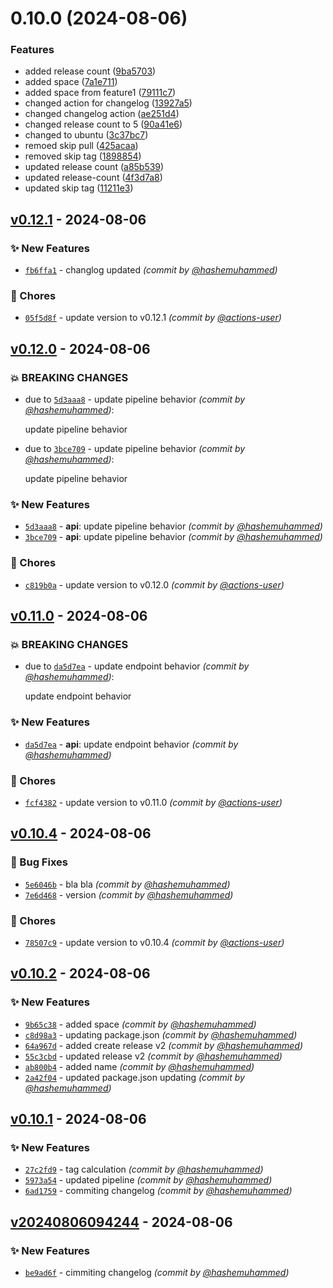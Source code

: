 # 0.10.0 (2024-08-06)


### Features

* added release count ([9ba5703](https://github.com/hashemuhammed/github-actions-practice/commit/9ba5703f2b4df6588452f7ff7eed60e32a83456f))
* added space ([7a1e711](https://github.com/hashemuhammed/github-actions-practice/commit/7a1e7114ebcc8898cb09be3049cba29fa885bdd3))
* added space from feature1 ([79111c7](https://github.com/hashemuhammed/github-actions-practice/commit/79111c7d3f886311dc992b806f7201e3f9458d86))
* changed action for changelog ([13927a5](https://github.com/hashemuhammed/github-actions-practice/commit/13927a581c19f79ca5baa66fde8687377a3ca888))
* changed changelog action ([ae251d4](https://github.com/hashemuhammed/github-actions-practice/commit/ae251d4d5c368192ebce3026ca4d4cdf37c2cda7))
* changed release count to 5 ([90a41e6](https://github.com/hashemuhammed/github-actions-practice/commit/90a41e673f80df810112577a945cbaeaf1a09880))
* changed to ubuntu ([3c37bc7](https://github.com/hashemuhammed/github-actions-practice/commit/3c37bc7793dc10bca0a9bf12531e7629d0ae04a8))
* remoed skip pull ([425acaa](https://github.com/hashemuhammed/github-actions-practice/commit/425acaa85f0ebc1da7e743b95bdd46a17b67c09b))
* removed skip tag ([1898854](https://github.com/hashemuhammed/github-actions-practice/commit/18988544996f82f62ddefa3b1920f2ca41cd0f2f))
* updated release count ([a85b539](https://github.com/hashemuhammed/github-actions-practice/commit/a85b539ed1fb82b7cff872a4075bdf2c31b692e1))
* updated release-count ([4f3d7a8](https://github.com/hashemuhammed/github-actions-practice/commit/4f3d7a83ef9d263a5b6f045703985d88e7764712))
* updated skip tag ([11211e3](https://github.com/hashemuhammed/github-actions-practice/commit/11211e3ad999efdc3cd2d74c323ded5962aa186f))




## [v0.12.1] - 2024-08-06
### :sparkles: New Features
- [`fb6ffa1`](https://github.com/hashemuhammed/github-actions-practice/commit/fb6ffa1ec863c5b173c374beb6d4525c57fe68b1) - changlog updated *(commit by [@hashemuhammed](https://github.com/hashemuhammed))*

### :wrench: Chores
- [`05f5d8f`](https://github.com/hashemuhammed/github-actions-practice/commit/05f5d8ff62d7e40d8f9ddc24900919cb76bac93a) - update version to v0.12.1 *(commit by [@actions-user](https://github.com/actions-user))*


## [v0.12.0] - 2024-08-06
### :boom: BREAKING CHANGES
- due to [`5d3aaa8`](https://github.com/hashemuhammed/github-actions-practice/commit/5d3aaa89e08165c0d3d654ecea8ef084155f80ad) - update pipeline behavior *(commit by [@hashemuhammed](https://github.com/hashemuhammed))*:

  update pipeline behavior

- due to [`3bce709`](https://github.com/hashemuhammed/github-actions-practice/commit/3bce7096ccf9cdea6007bb742ccef004ffac9eaf) - update pipeline behavior *(commit by [@hashemuhammed](https://github.com/hashemuhammed))*:

  update pipeline behavior


### :sparkles: New Features
- [`5d3aaa8`](https://github.com/hashemuhammed/github-actions-practice/commit/5d3aaa89e08165c0d3d654ecea8ef084155f80ad) - **api**: update pipeline behavior *(commit by [@hashemuhammed](https://github.com/hashemuhammed))*
- [`3bce709`](https://github.com/hashemuhammed/github-actions-practice/commit/3bce7096ccf9cdea6007bb742ccef004ffac9eaf) - **api**: update pipeline behavior *(commit by [@hashemuhammed](https://github.com/hashemuhammed))*

### :wrench: Chores
- [`c819b0a`](https://github.com/hashemuhammed/github-actions-practice/commit/c819b0aff0313f3825f375b89227710e7fe0f20b) - update version to v0.12.0 *(commit by [@actions-user](https://github.com/actions-user))*


## [v0.11.0] - 2024-08-06
### :boom: BREAKING CHANGES
- due to [`da5d7ea`](https://github.com/hashemuhammed/github-actions-practice/commit/da5d7ea389b42ab6ebf9a2a427b2f26f2258e3db) - update endpoint behavior *(commit by [@hashemuhammed](https://github.com/hashemuhammed))*:

  update endpoint behavior


### :sparkles: New Features
- [`da5d7ea`](https://github.com/hashemuhammed/github-actions-practice/commit/da5d7ea389b42ab6ebf9a2a427b2f26f2258e3db) - **api**: update endpoint behavior *(commit by [@hashemuhammed](https://github.com/hashemuhammed))*

### :wrench: Chores
- [`fcf4382`](https://github.com/hashemuhammed/github-actions-practice/commit/fcf4382e2558cae5c07428b65b3c516e225cbf04) - update version to v0.11.0 *(commit by [@actions-user](https://github.com/actions-user))*


## [v0.10.4] - 2024-08-06
### :bug: Bug Fixes
- [`5e6046b`](https://github.com/hashemuhammed/github-actions-practice/commit/5e6046b0b8b8dff96ae243c025a54e9f4ba4c7a6) - bla bla *(commit by [@hashemuhammed](https://github.com/hashemuhammed))*
- [`7e6d468`](https://github.com/hashemuhammed/github-actions-practice/commit/7e6d46830c60d110904e3b65eb7bb93443219823) - version *(commit by [@hashemuhammed](https://github.com/hashemuhammed))*

### :wrench: Chores
- [`78507c9`](https://github.com/hashemuhammed/github-actions-practice/commit/78507c9730b4ee256c8f468c660234d86b04863a) - update version to v0.10.4 *(commit by [@actions-user](https://github.com/actions-user))*


## [v0.10.2] - 2024-08-06
### :sparkles: New Features
- [`9b65c38`](https://github.com/hashemuhammed/github-actions-practice/commit/9b65c3870c555755138828393b4a2c35c08374f8) - added space *(commit by [@hashemuhammed](https://github.com/hashemuhammed))*
- [`c8d98a3`](https://github.com/hashemuhammed/github-actions-practice/commit/c8d98a3d6741ca5653046e056d5ec5b386af0897) - updating package.json *(commit by [@hashemuhammed](https://github.com/hashemuhammed))*
- [`64a967d`](https://github.com/hashemuhammed/github-actions-practice/commit/64a967d1ce459f7538252a400613e3d0ce16e690) - added create release v2 *(commit by [@hashemuhammed](https://github.com/hashemuhammed))*
- [`55c3cbd`](https://github.com/hashemuhammed/github-actions-practice/commit/55c3cbd4e9a94f5cdf05a49bb5396b4ae621f45d) - updated release v2 *(commit by [@hashemuhammed](https://github.com/hashemuhammed))*
- [`ab800b4`](https://github.com/hashemuhammed/github-actions-practice/commit/ab800b4f023b994240c3f5dc8fab92ccbab1aa53) - added name *(commit by [@hashemuhammed](https://github.com/hashemuhammed))*
- [`2a42f04`](https://github.com/hashemuhammed/github-actions-practice/commit/2a42f0479c444a70bab97861f579b7a65b6d22c8) - updated package.json updating *(commit by [@hashemuhammed](https://github.com/hashemuhammed))*


## [v0.10.1] - 2024-08-06
### :sparkles: New Features
- [`27c2fd9`](https://github.com/hashemuhammed/github-actions-practice/commit/27c2fd9bbf4348d9c713edffcef38f4770951a9b) - tag calculation *(commit by [@hashemuhammed](https://github.com/hashemuhammed))*
- [`5973a54`](https://github.com/hashemuhammed/github-actions-practice/commit/5973a54cd9d9e32715339ace58740828cbdf2228) - updated pipeline *(commit by [@hashemuhammed](https://github.com/hashemuhammed))*
- [`6ad1759`](https://github.com/hashemuhammed/github-actions-practice/commit/6ad175980731bd38fe01f53e08c290c88402aa2d) - commiting changelog *(commit by [@hashemuhammed](https://github.com/hashemuhammed))*


## [v20240806094244] - 2024-08-06
### :sparkles: New Features
- [`be9ad6f`](https://github.com/hashemuhammed/github-actions-practice/commit/be9ad6fd356515addd42debd9d827b2d2736cdff) - cimmiting changelog *(commit by [@hashemuhammed](https://github.com/hashemuhammed))*

[v20240806094244]: https://github.com/hashemuhammed/github-actions-practice/compare/v20240806093833...v20240806094244
[v0.10.1]: https://github.com/hashemuhammed/github-actions-practice/compare/v...v0.10.1
[v0.10.2]: https://github.com/hashemuhammed/github-actions-practice/compare/v0.10.1...v0.10.2
[v0.10.4]: https://github.com/hashemuhammed/github-actions-practice/compare/v0.10.3...v0.10.4
[v0.11.0]: https://github.com/hashemuhammed/github-actions-practice/compare/v0.10.5...v0.11.0
[v0.12.0]: https://github.com/hashemuhammed/github-actions-practice/compare/v0.11.0...v0.12.0
[v0.12.1]: https://github.com/hashemuhammed/github-actions-practice/compare/v0.12.0...v0.12.1
